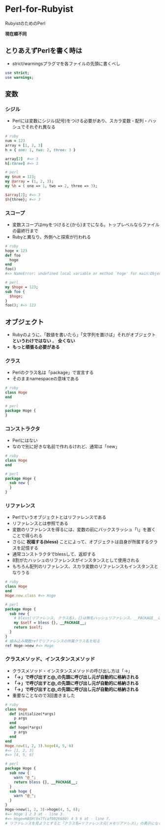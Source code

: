 Perl-for-Rubyist
================

RubyistのためのPerl

**現在順不同**

とりあえずPerlを書く時は
--------

- strict/warningsプラグマを各ファイルの先頭に書くべし

```perl
use strict;
use warnings;
```

変数
--------

### シジル
- Perlには変数にシジル(記号)をつける必要があり、スカラ変数・配列・ハッシュでそれぞれ異なる

```ruby
# ruby
num = 123
array = [1, 2, 3]
h = { one: 1, two: 2, three: 3 }

array[2]  #=> 3
h[:three] #=> 3
```
```perl
# perl
my $num = 123;
my @array = (1, 2, 3);
my %h = ( one => 1, two => 2, three => 3);

$array[2]; #=> 3
$h{three}; #=> 3
```

### スコープ
- 変数スコープはmyをつけると{から}までになる。トップレベルならファイルの最終行まで
- Rubyと異なり、外側へと探索が行われる

```ruby
# ruby
hoge = 123
def foo
  hoge
end
foo()
#=> NameError: undefined local variable or method `hoge' for main:Object
```
```perl
# perl
my $hoge = 123;
sub foo {
  $hoge;
}
foo(); #=> 123
```

オブジェクト
--------

- Rubyのように、「数値を書いたら」「文字列を置けば」それがオブジェクト **というわけではない** 。 **全くない**
- **もっと頑張る必要がある**

### クラス

- Perlのクラス名は「package」で宣言する
- そのままnamespaceの意味である

```ruby
# ruby
class Hoge
end
```
```perl
# perl
package Hoge {
}
```

### コンストラクタ

- Perlにはない
- なので別に好きな名前で作れるけれど、通常は「new」

```ruby
# ruby
class Hoge
end
```
```perl
# perl
package Hoge {
  sub new {
  }
}
```

### リファレンス

- Perlでいうオブジェクトとはリファレンスである
- リファレンスとは参照である
- 変数のリファレンスを得るには、変数の前にバックスラッシュ「\」を置くことで得られる
- さらに **祝福する(bless)** ことによって、オブジェクトは自身が所属するクラスを記憶する
- 通常コンストラクタでblessして、返却する
- 8割がたハッシュのリファレンスがインスタンスとして使用される
 - もちろん配列のリファレンス、スカラ変数のリファレンスもインスタンスとなりうる

```ruby
# ruby
class Hoge
end
Hoge.new.class #=> Hoge
```
```perl
# perl
package Hoge {
  sub new {
    # bless(リファレンス, クラス名)、{}は無名ハッシュリファレンス、__PACKAGE__は現クラス名
    my $self = bless {}, __PACKAGE__;
    return $self;
  }
}
# 組み込み関数refでリファレンスの所属クラス名を知る
ref Hoge->new #=> Hoge
```

### クラスメソッド、インスタンスメソッド

- クラスメソッド・インスタンスメソッドの呼び出し方は「->」
- **「->」で呼び出すと@_の先頭に呼び出し元が自動的に格納される**
- **「->」で呼び出すと@_の先頭に呼び出し元が自動的に格納される**
- **「->」で呼び出すと@_の先頭に呼び出し元が自動的に格納される**
- 重要なことなので3回書きました

```ruby
# ruby
class Hoge
  def initialize(*args)
    p args
  end
  def hoge(*args)
    p args
  end
end
Hoge.new(1, 2, 3).hoge(4, 5, 6)
#=> [1, 2, 3]
#=> [4, 5, 6]
```
```perl
# perl
package Hoge {
  sub new {
    warn "@_";
    return bless {}, __PACKAGE__;
  }
  sub hoge {
    warn "@_";
  }
}
Hoge->new(1, 2, 3)->hoge(4, 5, 6);
#=> Hoge 1 2 3 at - line 3.
#=> Hoge=HASH(0x7fcaf9026680) 4 5 6 at - line 7.
# リファレンスを見ようとすると「クラス名=リファレンス元(メモリアドレス)」の表示になる
```
